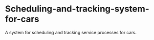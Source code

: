 # Scheduling-and-tracking-system-for-cars
A system for scheduling and tracking service processes for cars.
